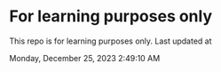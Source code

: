 # For learning purposes only
This repo is for learning purposes only.
Last updated at

Monday, December 25, 2023 2:49:10 AM

